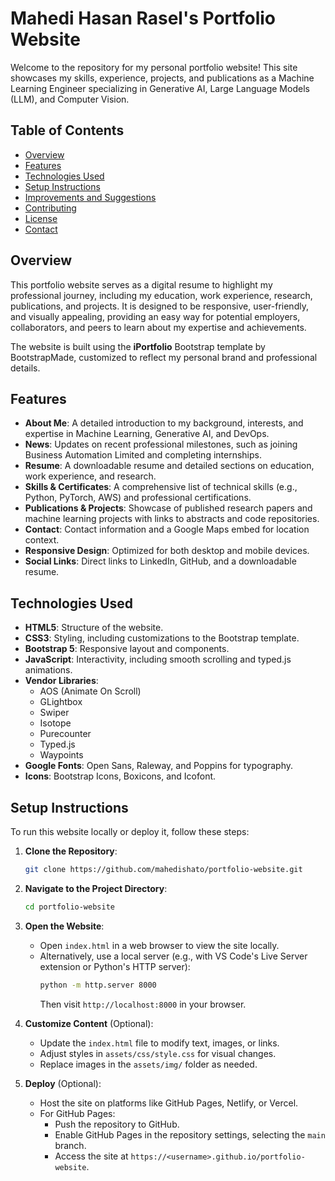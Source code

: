 # Mahedi Hasan Rasel's Portfolio Website

Welcome to the repository for my personal portfolio website! This site showcases my skills, experience, projects, and publications as a Machine Learning Engineer specializing in Generative AI, Large Language Models (LLM), and Computer Vision.

## Table of Contents
- [Overview](#overview)
- [Features](#features)
- [Technologies Used](#technologies-used)
- [Setup Instructions](#setup-instructions)
- [Improvements and Suggestions](#improvements-and-suggestions)
- [Contributing](#contributing)
- [License](#license)
- [Contact](#contact)

## Overview
This portfolio website serves as a digital resume to highlight my professional journey, including my education, work experience, research, publications, and projects. It is designed to be responsive, user-friendly, and visually appealing, providing an easy way for potential employers, collaborators, and peers to learn about my expertise and achievements.

The website is built using the **iPortfolio** Bootstrap template by BootstrapMade, customized to reflect my personal brand and professional details.

## Features
- **About Me**: A detailed introduction to my background, interests, and expertise in Machine Learning, Generative AI, and DevOps.
- **News**: Updates on recent professional milestones, such as joining Business Automation Limited and completing internships.
- **Resume**: A downloadable resume and detailed sections on education, work experience, and research.
- **Skills & Certificates**: A comprehensive list of technical skills (e.g., Python, PyTorch, AWS) and professional certifications.
- **Publications & Projects**: Showcase of published research papers and machine learning projects with links to abstracts and code repositories.
- **Contact**: Contact information and a Google Maps embed for location context.
- **Responsive Design**: Optimized for both desktop and mobile devices.
- **Social Links**: Direct links to LinkedIn, GitHub, and a downloadable resume.

## Technologies Used
- **HTML5**: Structure of the website.
- **CSS3**: Styling, including customizations to the Bootstrap template.
- **Bootstrap 5**: Responsive layout and components.
- **JavaScript**: Interactivity, including smooth scrolling and typed.js animations.
- **Vendor Libraries**:
  - AOS (Animate On Scroll)
  - GLightbox
  - Swiper
  - Isotope
  - Purecounter
  - Typed.js
  - Waypoints
- **Google Fonts**: Open Sans, Raleway, and Poppins for typography.
- **Icons**: Bootstrap Icons, Boxicons, and Icofont.

## Setup Instructions
To run this website locally or deploy it, follow these steps:

1. **Clone the Repository**:
   ```bash
   git clone https://github.com/mahedishato/portfolio-website.git
   ```

2. **Navigate to the Project Directory**:
   ```bash
   cd portfolio-website
   ```

3. **Open the Website**:
   - Open `index.html` in a web browser to view the site locally.
   - Alternatively, use a local server (e.g., with VS Code's Live Server extension or Python's HTTP server):
     ```bash
     python -m http.server 8000
     ```
     Then visit `http://localhost:8000` in your browser.

4. **Customize Content** (Optional):
   - Update the `index.html` file to modify text, images, or links.
   - Adjust styles in `assets/css/style.css` for visual changes.
   - Replace images in the `assets/img/` folder as needed.

5. **Deploy** (Optional):
   - Host the site on platforms like GitHub Pages, Netlify, or Vercel.
   - For GitHub Pages:
     - Push the repository to GitHub.
     - Enable GitHub Pages in the repository settings, selecting the `main` branch.
     - Access the site at `https://<username>.github.io/portfolio-website`.
